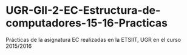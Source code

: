 # UGR-GII-2-EC-Estructura-de-computadores-15-16-Practicas
Prácticas de la asignatura EC realizadas en la ETSIIT, UGR en el curso 2015/2016
